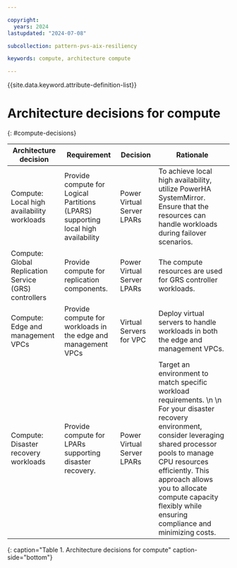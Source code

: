 ```yaml
---

copyright:
  years: 2024
lastupdated: "2024-07-08"

subcollection: pattern-pvs-aix-resiliency

keywords: compute, architecture compute

---
```


{{site.data.keyword.attribute-definition-list}}

# Architecture decisions for compute
{: #compute-decisions}

| Architecture decision | Requirement | Decision | Rationale |
|---------------------------------------------|---------------------------------------------------------------|------------------------------|------------------------------------------------------------------------------------------------------------------------------------------------------------------------------------------------------------------------|
| Compute: Local high availability workloads  | Provide compute for Logical Partitions (LPARS) supporting local high availability  | Power Virtual Server LPARs | To achieve local high availability, utilize PowerHA SystemMirror. Ensure that the resources can handle workloads during failover scenarios. |
| Compute:  Global Replication Service (GRS) controllers | Provide compute for replication components. | Power Virtual Server LPARs | The compute resources are used for GRS controller workloads. |
| Compute: Edge and management VPCs | Provide compute for workloads in the edge and management VPCs | Virtual Servers for VPC | Deploy virtual servers to handle workloads in both the edge and management VPCs. |
| Compute: Disaster recovery workloads        | Provide compute for LPARs supporting disaster recovery. | Power Virtual Server LPARs | Target an environment to match specific workload requirements. \n \n For your disaster recovery environment, consider leveraging shared processor pools to manage CPU resources efficiently. This approach allows you to allocate compute capacity flexibly while ensuring compliance and minimizing costs.  |
{: caption="Table 1. Architecture decisions for compute" caption-side="bottom"}
